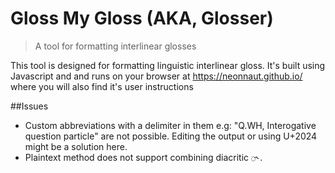 # Gloss My Gloss (AKA, Glosser)

> A tool for formatting interlinear glosses

This tool is designed for formatting linguistic interlinear gloss. It's built using Javascript and and runs on your browser at https://neonnaut.github.io/ where you will also find it's user instructions

##Issues

- Custom abbreviations with a delimiter in them e.g: "Q.WH, Interogative question particle" are not possible. Editing the output or using U+2024 might be a solution here.
- Plaintext method does not support combining diacritic `◌˞`.
